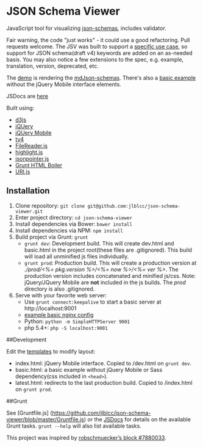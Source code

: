JSON Schema Viewer
==================

JavaScript tool for visualizing [json-schemas](http://json-schema.org/),
includes validator.

Fair warning, the code "just works" - it could use a good refactoring. Pull
requests welcome. The JSV was built to support a
[specific use case](https://github.com/adiwg/mdTools), so support for JSON
schema(draft v4) keywords are added on an as-needed basis. You may also
notice a few extensions to the spec, e.g. example, translation, version,
deprecated, etc.

The [demo](http://jlblcc.github.io/json-schema-viewer/) is rendering the
[mdJson-schemas](https://github.com/adiwg/mdJson-schemas).
There's also a [basic example](http://jlblcc.github.io/json-schema-viewer/basic.html)
without the jQuery Mobile interface elements.

JSDocs are [here](http://jlblcc.github.io/json-schema-viewer/docs)

Built using:
 - [d3js](http://d3js.org/)
 - [jQUery](http://jquery.com/)
 - [jQUery Mobile](http://jquerymobile.com/)
 - [tv4](http://geraintluff.github.io/tv4/)
 - [FileReader.js](http://bgrins.github.io/filereader.js/)
 - [highlight.js](https://highlightjs.org/)
 - [jsonpointer.js](https://github.com/alexeykuzmin/jsonpointer.js)
 - [Grunt HTML Boiler](https://github.com/mhulse/grunt-html-boiler)
 - [URI.js](https://github.com/medialize/URI.js)

## Installation

 1. Clone repository: `git clone git@github.com:jlblcc/json-schema-viewer.git`
 2. Enter project directory: `cd json-schema-viewer`
 3. Install dependencies via Bower: `bower install`
 4. Install dependencies via NPM: `npm install`
 5. Build project via Grunt: `grunt`
    - `grunt dev`:  Development build. This will create dev.html and basic.html
    in the project root(these files are .gitignored). This build will load all
    unminified js files individually.
    - `grunt prod`: Production build. This will create a production version at
    *./prod/<%= pkg.version %>/<%= now %>/<%= ver %>*. The production version
    includes concatenated and minified js/css. Note: jQuery/JQuery Mobile are
    **not** included in the js builds. The *prod* directory is also .gitignored.
 6. Serve with your favorite web server:
    - Use `grunt connect:keepalive` to start a basic server at http://localhost:9001
    - [example basic nginx config](https://gist.github.com/foxxyz/0b978dcea9b95f94aa3e)
    - Python: `python -m SimpleHTTPServer 9001`
    - php 5.4+: `php -S localhost:9001`

##Development

Edit the [templates](https://github.com/jlblcc/json-schema-viewer/tree/master/templates)
to modify layout:

 - index.html: jQuery Mobile interface. Copied to /dev.html on
 `grunt dev`.
 - basic.html: a basic example without jQuery Mobile or Sass dependency(css
 included in `<head>`).
 - latest.html: redirects to the last production build. Copied to /index.html on
 `grunt prod`.

##Grunt

See [Gruntfile.js] (https://github.com/jlblcc/json-schema-viewer/blob/master/Gruntfile.js) or
the [JSDocs](http://jlblcc.github.io/json-schema-viewer/docs/module-grunt.html)
for details on the available Grunt tasks. `grunt --help` will also list available
tasks.


This project was inspired by [robschmuecker’s block #7880033](http://bl.ocks.org/robschmuecker/7880033).

